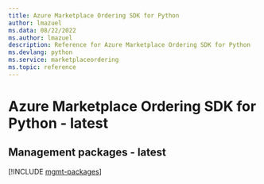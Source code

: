 ```yaml
---
title: Azure Marketplace Ordering SDK for Python
author: lmazuel
ms.data: 08/22/2022
ms.author: lmazuel
description: Reference for Azure Marketplace Ordering SDK for Python
ms.devlang: python
ms.service: marketplaceordering
ms.topic: reference
---
```

# Azure Marketplace Ordering SDK for Python - latest

## Management packages - latest
[!INCLUDE [mgmt-packages](marketplace-ordering-mgmt-index.md)]